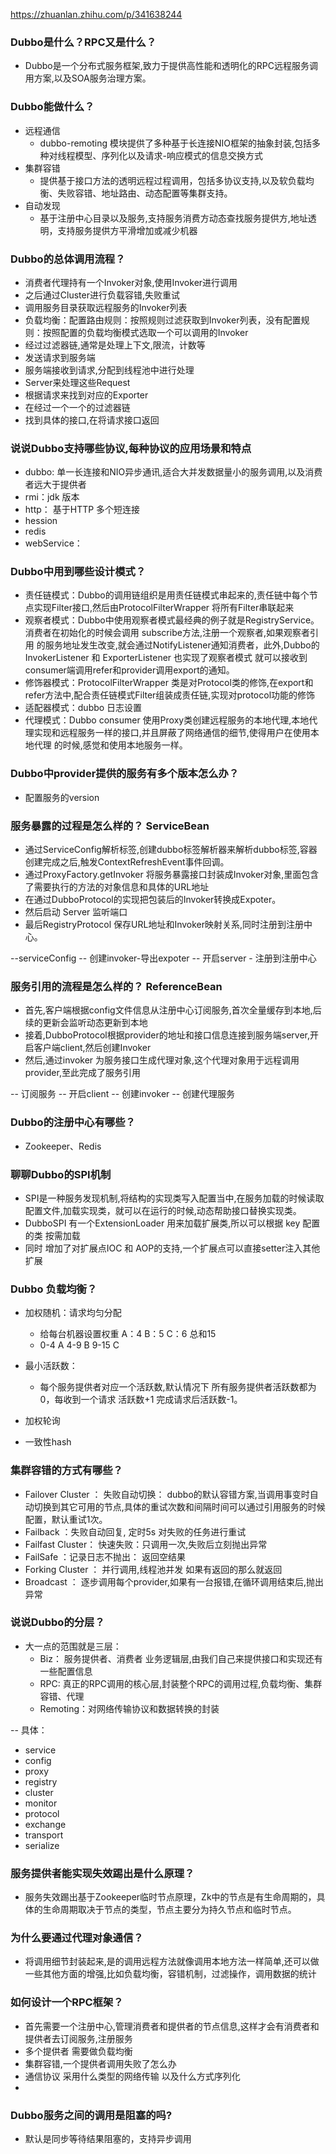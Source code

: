 https://zhuanlan.zhihu.com/p/341638244


### Dubbo是什么？RPC又是什么？

- Dubbo是一个分布式服务框架,致力于提供高性能和透明化的RPC远程服务调用方案,以及SOA服务治理方案。

### Dubbo能做什么？

- 远程通信
    - dubbo-remoting 模块提供了多种基于长连接NIO框架的抽象封装,包括多种对线程模型、序列化以及请求-响应模式的信息交换方式
- 集群容错
    - 提供基于接口方法的透明远程过程调用，包括多协议支持,以及软负载均衡、失败容错、地址路由、动态配置等集群支持。
- 自动发现
    - 基于注册中心目录以及服务,支持服务消费方动态查找服务提供方,地址透明，支持服务提供方平滑增加或减少机器

### Dubbo的总体调用流程？

- 消费者代理持有一个Invoker对象,使用Invoker进行调用
- 之后通过Cluster进行负载容错,失败重试
- 调用服务目录获取远程服务的Invoker列表
- 负载均衡：配置路由规则：按照规则过滤获取到Invoker列表，没有配置规则：按照配置的负载均衡模式选取一个可以调用的Invoker
- 经过过滤器链,通常是处理上下文,限流，计数等
- 发送请求到服务端
- 服务端接收到请求,分配到线程池中进行处理
- Server来处理这些Request
- 根据请求来找到对应的Exporter
- 在经过一个一个的过滤器链
- 找到具体的接口,在将请求接口返回

### 说说Dubbo支持哪些协议,每种协议的应用场景和特点

- dubbo: 单一长连接和NIO异步通讯,适合大并发数据量小的服务调用,以及消费者远大于提供者
- rmi：jdk 版本
- http： 基于HTTP 多个短连接
- hession
- redis
- webService：

### Dubbo中用到哪些设计模式？

- 责任链模式：Dubbo的调用链组织是用责任链模式串起来的,责任链中每个节点实现Filter接口,然后由ProtocolFilterWrapper 将所有Filter串联起来
- 观察者模式：Dubbo中使用观察者模式最经典的例子就是RegistryService。消费者在初始化的时候会调用 subscribe方法,注册一个观察者,如果观察者引用
  的服务地址发生改变,就会通过NotifyListener通知消费者，此外,Dubbo的InvokerListener 和 ExporterListener 也实现了观察者模式
  就可以接收到consumer端调用refer和provider调用export的通知。
- 修饰器模式：ProtocolFilterWrapper 类是对Protocol类的修饰,在export和refer方法中,配合责任链模式Filter组装成责任链,实现对protocol功能的修饰
- 适配器模式：dubbo 日志设置
- 代理模式：Dubbo consumer 使用Proxy类创建远程服务的本地代理,本地代理实现和远程服务一样的接口,并且屏蔽了网络通信的细节,使得用户在使用本地代理 的时候,感觉和使用本地服务一样。

### Dubbo中provider提供的服务有多个版本怎么办？

- 配置服务的version

### 服务暴露的过程是怎么样的？ ServiceBean

- 通过ServiceConfig解析标签,创建dubbo标签解析器来解析dubbo标签,容器创建完成之后,触发ContextRefreshEvent事件回调。
- 通过ProxyFactory.getInvoker 将服务暴露接口封装成Invoker对象,里面包含了需要执行的方法的对象信息和具体的URL地址
- 在通过DubboProtocol的实现把包装后的Invoker转换成Expoter。
- 然后启动 Server 监听端口
- 最后RegistryProtocol 保存URL地址和Invoker映射关系,同时注册到注册中心。

--serviceConfig -- 创建invoker-导出expoter -- 开启server - 注册到注册中心

### 服务引用的流程是怎么样的？ ReferenceBean

- 首先,客户端根据config文件信息从注册中心订阅服务,首次全量缓存到本地,后续的更新会监听动态更新到本地
- 接着,DubboProtocol根据provider的地址和接口信息连接到服务端server,开启客户端client,然后创建Invoker
- 然后,通过invoker 为服务接口生成代理对象,这个代理对象用于远程调用 provider,至此完成了服务引用

-- 订阅服务 -- 开启client -- 创建invoker -- 创建代理服务

### Dubbo的注册中心有哪些？

- Zookeeper、Redis

### 聊聊Dubbo的SPI机制

- SPI是一种服务发现机制,将结构的实现类写入配置当中,在服务加载的时候读取配置文件,加载实现类，就可以在运行的时候,动态帮助接口替换实现类。
- DubboSPI 有一个ExtensionLoader 用来加载扩展类,所以可以根据 key 配置的类 按需加载
- 同时 增加了对扩展点IOC 和 AOP的支持,一个扩展点可以直接setter注入其他扩展

### Dubbo 负载均衡？

- 加权随机：请求均匀分配
    - 给每台机器设置权重 A：4 B：5 C：6 总和15
    - 0-4 A 4-9 B 9-15 C

- 最小活跃数：
    - 每个服务提供者对应一个活跃数,默认情况下 所有服务提供者活跃数都为0，每收到一个请求 活跃数+1 完成请求后活跃数-1。

- 加权轮询
- 一致性hash

### 集群容错的方式有哪些？

- Failover Cluster ： 失败自动切换： dubbo的默认容错方案,当调用事变时自动切换到其它可用的节点,具体的重试次数和间隔时间可以通过引用服务的时候 配置，默认重试1次。
- Failback ：失败自动回复, 定时5s 对失败的任务进行重试
- Failfast Cluster： 快速失败：只调用一次,失败后立刻抛出异常
- FailSafe ：记录日志不抛出： 返回空结果
- Forking Cluster ： 并行调用,线程池并发 如果有返回的那么就返回
- Broadcast ： 逐步调用每个provider,如果有一台报错,在循环调用结束后,抛出异常

### 说说Dubbo的分层？

- 大一点的范围就是三层：
    - Biz： 服务提供者、消费者 业务逻辑层,由我们自己来提供接口和实现还有一些配置信息
    - RPC:  真正的RPC调用的核心层,封装整个RPC的调用过程,负载均衡、集群容错、代理
    - Remoting：对网络传输协议和数据转换的封装

-- 具体：

- service
- config
- proxy
- registry
- cluster
- monitor
- protocol
- exchange
- transport
- serialize

### 服务提供者能实现失效踢出是什么原理？

- 服务失效踢出基于Zookeeper临时节点原理，Zk中的节点是有生命周期的，具体的生命周期取决于节点的类型，节点主要分为持久节点和临时节点。

### 为什么要通过代理对象通信？

- 将调用细节封装起来,是的调用远程方法就像调用本地方法一样简单,还可以做一些其他方面的增强,比如负载均衡，容错机制，过滤操作，调用数据的统计

### 如何设计一个RPC框架？

- 首先需要一个注册中心,管理消费者和提供者的节点信息,这样才会有消费者和提供者去订阅服务,注册服务
- 多个提供者 需要做负载均衡
- 集群容错,一个提供者调用失败了怎么办
- 通信协议 采用什么类型的网络传输 以及什么方式序列化
- 

### Dubbo服务之间的调用是阻塞的吗?
- 默认是同步等待结果阻塞的，支持异步调用
